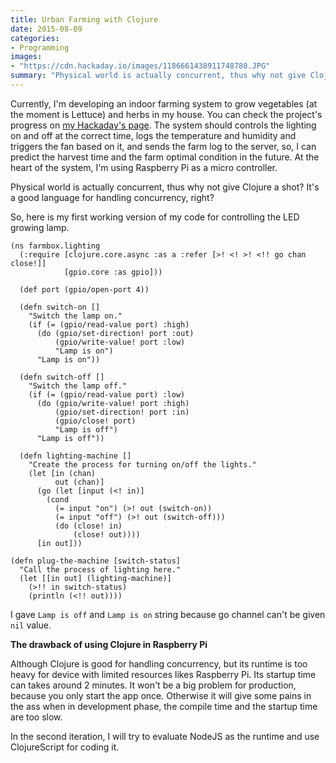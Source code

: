 ```yaml
---
title: Urban Farming with Clojure
date: 2015-08-09
categories:
- Programming
images:
- "https://cdn.hackaday.io/images/1186661438911748780.JPG"
summary: "Physical world is actually concurrent, thus why not give Clojure a shot?"
---
```


Currently, I'm developing an indoor farming system to grow vegetables (at the moment is Lettuce) and herbs in my house. You can check the project's progress on [my Hackaday's page](https://hackaday.io/project/7124-tanibox-indoor-farming-system). The system should controls the lighting on and off at the correct time, logs the temperature and humidity and triggers the fan based on it, and sends the farm log to the server, so, I can predict the harvest time and the farm optimal condition in the future. At the heart of the system, I'm using Raspberry Pi as a micro controller.

Physical world is actually concurrent, thus why not give Clojure a shot? It's a good language for handling concurrency, right?

So, here is my first working version of my code for controlling the LED growing lamp.

```
(ns farmbox.lighting
  (:require [clojure.core.async :as a :refer [>! <! >! <!! go chan close!]]
            [gpio.core :as gpio]))

  (def port (gpio/open-port 4))

  (defn switch-on []
    "Switch the lamp on."
    (if (= (gpio/read-value port) :high)
      (do (gpio/set-direction! port :out)
          (gpio/write-value! port :low)
          "Lamp is on")
      "Lamp is on"))

  (defn switch-off []
    "Switch the lamp off."
    (if (= (gpio/read-value port) :low)
      (do (gpio/write-value! port :high)
          (gpio/set-direction! port :in)
          (gpio/close! port)
          "Lamp is off")
      "Lamp is off"))

  (defn lighting-machine []
    "Create the process for turning on/off the lights."
    (let [in (chan)
          out (chan)]
      (go (let [input (<! in)]
        (cond
          (= input "on") (>! out (switch-on))
          (= input "off") (>! out (switch-off)))
          (do (close! in)
              (close! out))))
      [in out]))

(defn plug-the-machine [switch-status]
  "Call the process of lighting here."
  (let [[in out] (lighting-machine)]
    (>!! in switch-status)
    (println (<!! out))))
```

I gave `Lamp is off` and `Lamp is on` string because go channel can't be given `nil` value.

**The drawback of using Clojure in Raspberry Pi**

Although Clojure is good for handling concurrency, but its runtime is too heavy for device with limited resources likes Raspberry Pi. Its startup time can takes around 2 minutes. It won't be a big problem for production, because you only start the app once. Otherwise it will give some pains in the ass when in development phase, the compile time and the startup time are too slow.

In the second iteration, I will try to evaluate NodeJS as the runtime and use ClojureScript for coding it.
